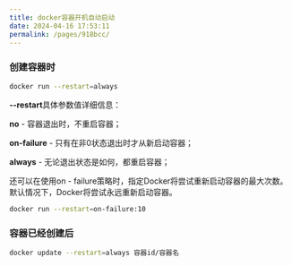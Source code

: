 ```yaml
---
title: docker容器开机自动启动
date: 2024-04-16 17:53:11
permalink: /pages/918bcc/
---
```

### 创建容器时

```bash
docker run --restart=always 
```

**--restart**具体参数值详细信息：

**no** - 容器退出时，不重启容器；

**on-failure** - 只有在非0状态退出时才从新启动容器；

**always** - 无论退出状态是如何，都重启容器；


还可以在使用on - failure策略时，指定Docker将尝试重新启动容器的最大次数。默认情况下，Docker将尝试永远重新启动容器。

```bash
docker run --restart=on-failure:10 
```

### 容器已经创建后

```bash
docker update --restart=always 容器id/容器名
```



